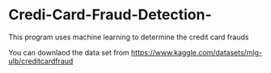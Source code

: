 # Credi-Card-Fraud-Detection-
This program uses machine learning to determine the credit card frauds 

You can downlaod the data set from
https://www.kaggle.com/datasets/mlg-ulb/creditcardfraud
